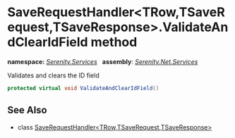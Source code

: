 # SaveRequestHandler&lt;TRow,TSaveRequest,TSaveResponse&gt;.ValidateAndClearIdField method
**namespace:** *[Serenity.Services](../../README.md#serenity.services-namespace)*   **assembly**: *[Serenity.Net.Services](../../README.md)*

Validates and clears the ID field

```csharp
protected virtual void ValidateAndClearIdField()
```

## See Also

* class [SaveRequestHandler&lt;TRow,TSaveRequest,TSaveResponse&gt;](../SaveRequestHandler-3.md)